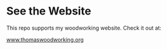 # See the Website
This repo supports my woodworking website. Check it out at:  

www.thomaswoodworking.org
